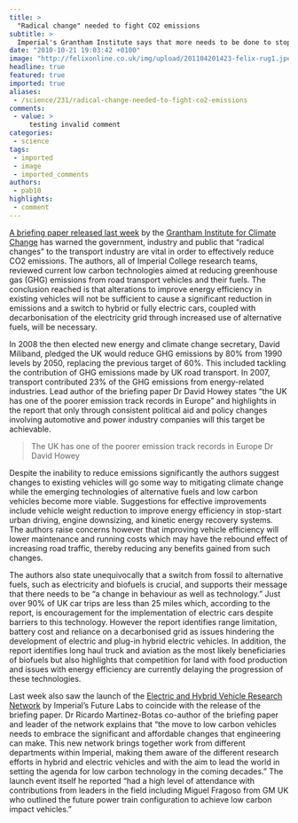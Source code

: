 ```yaml
---
title: >
  "Radical change" needed to fight CO2 emissions
subtitle: >
  Imperial's Grantham Institute says that more needs to be done to stop climate change
date: "2010-10-21 19:03:42 +0100"
image: "http://felixonline.co.uk/img/upload/201104201423-felix-rug1.jpeg"
headline: true
featured: true
imported: true
aliases:
 - /science/231/radical-change-needed-to-fight-co2-emissions
comments:
 - value: >
     testing invalid comment
categories:
 - science
tags:
 - imported
 - image
 - imported_comments
authors:
 - pab10
highlights:
 - comment
---
```


[A briefing paper released last week](http://workspace.imperial.ac.uk/climatechange/Public/pdfs/Briefing%20Papers/Grantham%20Briefing%20paper_Transport%20mitigation%20potential_October%202010.pdf) by the [Grantham Institute for Climate Change](http://www3.imperial.ac.uk/climatechange) has warned the government, industry and public that “radical changes” to the transport industry are vital in order to effectively reduce CO2 emissions. The authors, all of Imperial College research teams, reviewed current low carbon technologies aimed at reducing greenhouse gas (GHG) emissions from road transport vehicles and their fuels. The conclusion reached is that alterations to improve energy efficiency in existing vehicles will not be sufficient to cause a significant reduction in emissions and a switch to hybrid or fully electric cars, coupled with decarbonisation of the electricity grid through increased use of alternative fuels, will be necessary.

In 2008 the then elected new energy and climate change secretary, David Miliband, pledged the UK would reduce GHG emissions by 80% from 1990 levels by 2050, replacing the previous target of 60%. This included tackling the contribution of GHG emissions made by UK road transport. In 2007, transport contributed 23% of the GHG emissions from energy-related industries. Lead author of the briefing paper Dr David Howey states “the UK has one of the poorer emission track records in Europe” and highlights in the report that only through consistent political aid and policy changes involving automotive and power industry companies will this target be achievable.

> The UK has one of the poorer emission track records in Europe
> Dr David Howey

Despite the inability to reduce emissions significantly the authors suggest changes to existing vehicles will go some way to mitigating climate change while the emerging technologies of alternative fuels and low carbon vehicles become more viable. Suggestions for effective improvements include vehicle weight reduction to improve energy efficiency in stop-start urban driving, engine downsizing, and kinetic energy recovery systems. The authors raise concerns however that improving vehicle efficiency will lower maintenance and running costs which may have the rebound effect of increasing road traffic, thereby reducing any benefits gained from such changes.

The authors also state unequivocally that a switch from fossil to alternative fuels, such as electricity and biofuels is crucial, and supports their message that there needs to be “a change in behaviour as well as technology.” Just over 90% of UK car trips are less than 25 miles which, according to the report, is encouragement for the implementation of electric cars despite barriers to this technology. However the report identifies range limitation, battery cost and reliance on a decarbonised grid as issues hindering the development of electric and plug-in hybrid electric vehicles. In addition, the report identifies long haul truck and aviation as the most likely beneficiaries of biofuels but also highlights that competition for land with food production and issues with energy efficiency are currently delaying the progression of these technologies.

Last week also saw the launch of the [Electric and Hybrid Vehicle Research Network](http://www3.imperial.ac.uk/electrichybridvehicles) by Imperial’s Future Labs to coincide with the release of the briefing paper. Dr Ricardo Martinez-Botas co-author of the briefing paper and leader of the network explains that “the move to low carbon vehicles needs to embrace the significant and affordable changes that engineering can make. This new network brings together work from different departments within Imperial, making them aware of the different research efforts in hybrid and electric vehicles and with the aim to lead the world in setting the agenda for low carbon technology in the coming decades.” The launch event itself he reported “had a high level of attendance with contributions from leaders in the field including Miguel Fragoso from GM UK who outlined the future power train configuration to achieve low carbon impact vehicles.”
